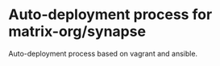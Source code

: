 # Auto-deployment process for matrix-org/synapse
Auto-deployment process based on vagrant and ansible.
